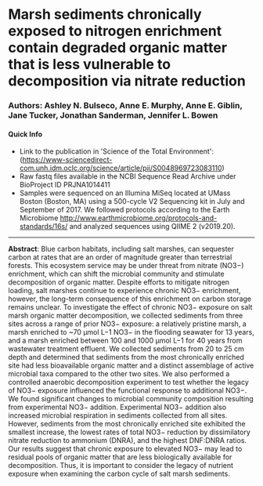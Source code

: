 # Marsh sediments chronically exposed to nitrogen enrichment contain degraded organic matter that is less vulnerable to decomposition via nitrate reduction
### **Authors:** Ashley N. Bulseco, Anne E. Murphy, Anne E. Giblin, Jane Tucker, Jonathan Sanderman, Jennifer L. Bowen

#### Quick Info
- Link to the publication in 'Science of the Total Environment': (https://www-sciencedirect-com.unh.idm.oclc.org/science/article/pii/S0048969723083110)
- Raw fastq files available in the NCBI Sequence Read Archive under BioProject ID PRJNA1014411
- Samples were sequenced on an Illumina MiSeq located at UMass Boston (Boston, MA) using a 500-cycle V2 Sequencing kit in July and September of 2017. We followed protocols according to the Earth Microbiome http://www.earthmicrobiome.org/protocols-and-standards/16s/ and analyzed sequences using QIIME 2 (v2019.20). 

**********

**Abstract**:
Blue carbon habitats, including salt marshes, can sequester carbon at rates that are an order of magnitude greater than terrestrial forests. This ecosystem service may be under threat from nitrate (NO3−) enrichment, which can shift the microbial community and stimulate decomposition of organic matter. Despite efforts to mitigate nitrogen loading, salt marshes continue to experience chronic NO3− enrichment, however, the long-term consequence of this enrichment on carbon storage remains unclear. To investigate the effect of chronic NO3− exposure on salt marsh organic matter decomposition, we collected sediments from three sites across a range of prior NO3− exposure: a relatively pristine marsh, a marsh enriched to ~70 μmol L−1 NO3− in the flooding seawater for 13 years, and a marsh enriched between 100 and 1000 μmol L−1 for 40 years from wastewater treatment effluent. We collected sediments from 20 to 25 cm depth and determined that sediments from the most chronically enriched site had less bioavailable organic matter and a distinct assemblage of active microbial taxa compared to the other two sites. We also performed a controlled anaerobic decomposition experiment to test whether the legacy of NO3− exposure influenced the functional response to additional NO3−. We found significant changes to microbial community composition resulting from experimental NO3− addition. Experimental NO3− addition also increased microbial respiration in sediments collected from all sites. However, sediments from the most chronically enriched site exhibited the smallest increase, the lowest rates of total NO3− reduction by dissimilatory nitrate reduction to ammonium (DNRA), and the highest DNF:DNRA ratios. Our results suggest that chronic exposure to elevated NO3− may lead to residual pools of organic matter that are less biologically available for decomposition. Thus, it is important to consider the legacy of nutrient exposure when examining the carbon cycle of salt marsh sediments.


